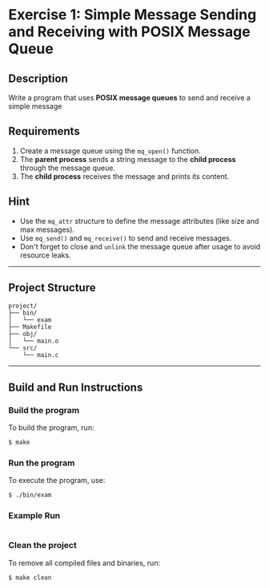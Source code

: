 # Exercise 1: Simple Message Sending and Receiving with POSIX Message Queue

## Description
Write a program that uses **POSIX message queues** to send and receive a simple message

## Requirements
1. Create a message queue using the `mq_open()` function.
2. The **parent process** sends a string message to the **child process** through the message queue.
3. The **child process** receives the message and prints its content.

## Hint
- Use the `mq_attr` structure to define the message attributes (like size and max messages).
- Use `mq_send()` and `mq_receive()` to send and receive messages.
- Don't forget to close and `unlink` the message queue after usage to avoid resource leaks.

---

## Project Structure
```
project/
├── bin/         
│   └── exam
├── Makefile   
├── obj/         
│   └── main.o
└── src/         
    └── main.c
```

---

## Build and Run Instructions

### Build the program
To build the program, run:
```bash
$ make
```

### Run the program
To execute the program, use:
```bash
$ ./bin/exam
```

### Example Run
```bash

```

### Clean the project
To remove all compiled files and binaries, run:
```bash
$ make clean
```
